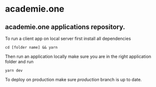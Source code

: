 # academie.one

## academie.one applications repository.

To run a client app on local server first install all dependencies

`cd [folder name] && yarn`

Then run an application locally make sure you are in the right application folder and run

`yarn dev`

To deploy on production make sure *production* branch is up to date.
